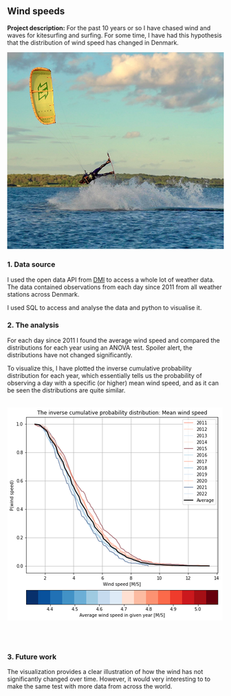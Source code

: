## Wind speeds

**Project description:** 
For the past 10 years or so I have chased wind and waves for kitesurfing and surfing. For some time, I have had this hypothesis that the distribution of wind speed has changed in Denmark. 

<img src="images/kite.png?raw=true"/>

### 1. Data source

I used the open data API from [DMI](https://www.dmi.dk/) to access a whole lot of weather data. The data contained observations from each day since 2011 from all weather stations across Denmark. 

I used SQL to access and analyse the data and python to visualise it. 

### 2. The analysis

For each day since 2011 I found the average wind speed and compared the distributions for each year using an ANOVA test. Spoiler alert, the distributions have not changed significantly. 

To visualize this, I have plotted the inverse cumulative probability distribution for each year, which essentially tells us the probability of observing a day with a specific (or higher) mean wind speed, and as it can be seen the distributions are quite similar. 
<br><br>

<img src="images/wind.png?raw=true"/>

<br><br>

### 3. Future work

The visualization provides a clear illustration of how the wind has not significantly changed over time. However, it would very interesting to to make the same test with more data from across the world. 


